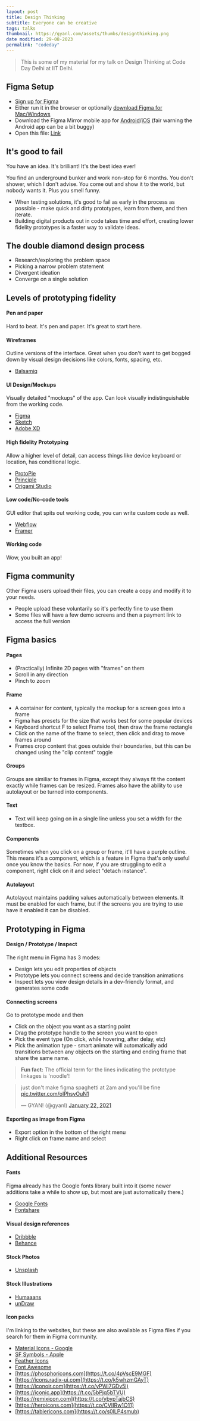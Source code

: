 ```yaml
---
layout: post
title: Design Thinking
subtitle: Everyone can be creative
tags: talks
thumbnail: https://gyanl.com/assets/thumbs/designthinking.png
date modified: 29-08-2023
permalink: "codeday"
---
```


> This is some of my material for my talk on Design Thinking at Code Day Delhi at IIT Delhi. 

## Figma Setup
- [Sign up for Figma](https://www.figma.com/signup?locale=en)
- Either run it in the browser or optionally [download Figma for Mac/Windows](https://www.figma.com/downloads/)
- Download the Figma Mirror mobile app for [Android](https://play.google.com/store/apps/details?id=com.figma.mirror)/[iOS](https://apps.apple.com/app/figma-mirror/id1152747299) (fair warning the Android app can be a bit buggy)
- Open this file: [Link](https://www.figma.com/file/ekpDzSICk6p5LeMRpD1pZz/Code-Day-Delhi---Design-Workshop?type=design&node-id=11%3A60&mode=design&t=hL14Q2U7H6yOJx5f-1)

## It's good to fail

You have an idea. It's brilliant! It's the best idea ever!

You find an underground bunker and work non-stop for 6 months. You don't shower, which I don't advise. You come out and show it to the world, but nobody wants it. Plus you smell funny.

- When testing solutions, it's good to fail as early in the process as possible - make quick and dirty prototypes, learn from them, and then iterate.
- Building digital products out in code takes time and effort, creating lower fidelity prototypes is a faster way to validate ideas.

## The double diamond design process
- Research/exploring the problem space
- Picking a narrow problem statement
- Divergent ideation
- Converge on a single solution

## Levels of prototyping fidelity

#### Pen and paper

Hard to beat. It's pen and paper. It's great to start here. 

#### Wireframes

Outline versions of the interface. Great when you don't want to get bogged down by visual design decisions like colors, fonts, spacing, etc.

- [Balsamiq](https://balsamiq.com/)

#### UI Design/Mockups

Visually detailed "mockups" of the app. Can look visually indistinguishable from the working code. 

- [Figma](https://www.figma.com/)
- [Sketch](https://www.sketch.com/)
- [Adobe XD](https://www.adobe.com/products/xd.html)

#### High fidelity Prototyping

Allow a higher level of detail, can access things like device keyboard or location, has conditional logic.

- [ProtoPie](https://www.protopie.io/)
- [Principle](https://principleformac.com/)
- [Origami Studio](https://origami.design/)

#### Low code/No-code tools

GUI editor that spits out working code, you can write custom code as well.

- [Webflow](https://webflow.com)
- [Framer](https://www.framer.com/)

#### Working code

Wow, you built an app!

## Figma community

Other Figma users upload their files, you can create a copy and modify it to your needs.

- People upload these voluntarily so it's perfectly fine to use them
- Some files will have a few demo screens and then a payment link to access the full version

## Figma basics

#### Pages
- (Practically) Infinite 2D pages with "frames" on them
- Scroll in any direction
- Pinch to zoom

#### Frame
- A container for content, typically the mockup for a screen goes into a frame
- Figma has presets for the size that works best for some popular devices 
- Keyboard shortcut F to select Frame tool, then draw the frame rectangle
- Click on the name of the frame to select, then click and drag to move frames around
- Frames crop content that goes outside their boundaries, but this can be changed using the "clip content" toggle

#### Groups

Groups are similiar to frames in Figma, except they always fit the content exactly while frames can be resized. Frames also have the ability to use autolayout or be turned into components.

#### Text
- Text will keep going on in a single line unless you set a width for the textbox.

#### Components

Sometimes when you click on a group or frame, it'll have a purple outline. This means it's a component, which is a feature in Figma that's only useful once you know the basics. For now, if you are struggling to edit a component, right click on it and select "detach instance". 

#### Autolayout

Autolayout maintains padding values automatically between elements. It must be enabled for each frame, but if the screens you are trying to use have it enabled it can be disabled. 

## Prototyping in Figma

#### Design / Prototype / Inspect

The right menu in Figma has 3 modes:

- Design lets you edit properties of objects
- Prototype lets you connect screens and decide transition animations
- Inspect lets you view design details in a dev-friendly format, and generates some code

#### Connecting screens

Go to prototype mode and then

- Click on the object you want as a starting point
- Drag the prototype handle to the screen you want to open
- Pick the event type (On click, while hovering, after delay, etc)
- Pick the animation type - smart animate will automatically add transitions between any objects on the starting and ending frame that share the same name.

>**Fun fact:** The official term for the lines indicating the prototype linkages is 'noodle'!

<blockquote class="twitter-tweet"><p lang="en" dir="ltr">just don&#39;t make figma spaghetti at 2am and you&#39;ll be fine <a href="https://t.co/olPhsyOuN1">pic.twitter.com/olPhsyOuN1</a></p>&mdash; GYAN! (@gyanl) <a href="https://twitter.com/gyanl/status/1352658956989067264?ref_src=twsrc%5Etfw">January 22, 2021</a></blockquote> <script async src="https://platform.twitter.com/widgets.js" charset="utf-8"></script>


#### Exporting as image from Figma
- Export option in the bottom of the right menu
- Right click on frame name and select 

## Additional Resources

#### Fonts

Figma already has the Google fonts library built into it (some newer additions take a while to show up, but most are just automatically there.)

- [Google Fonts](https://fonts.google.com/)
- [Fontshare](https://www.fontshare.com/)

#### Visual design references
- [Dribbble](https://dribbble.com/)
- [Behance](https://www.behance.net/)

#### Stock Photos
- [Unsplash](https://unsplash.com/)

#### Stock Illustrations
- [Humaaans](https://www.humaaans.com/)
- [unDraw](https://undraw.co/illustrations)

#### Icon packs

I'm linking to the websites, but these are also available as Figma files if you search for them in Figma community.

- [Material Icons - Google](https://fonts.google.com/icons?selected=Material+Icons)
- [SF Symbols - Apple](https://developer.apple.com/sf-symbols/)
- [Feather Icons](https://feathericons.com/)
- [Font Awesome](https://fontawesome.com/)
- [https://phosphoricons.com](https://t.co/4pVscE9MGF) 
- [https://icons.radix-ui.com](https://t.co/k5whzmGAyT) 
- [https://iconoir.com](https://t.co/yPWi7GDv5l)
- [https://iconic.app](https://t.co/5bPjq5bTVU) 
- [https://remixicon.com](https://t.co/ybypTajbCS)
- [https://heroicons.com](https://t.co/CVIIRw1O11) 
- [https://tablericons.com](https://t.co/s0lLP4smub)
